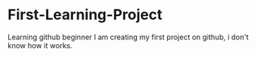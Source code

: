 # First-Learning-Project
Learning github beginner 
I am creating my first project on github, i don't know how it works.
